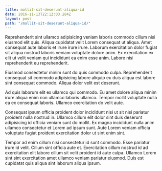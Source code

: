 ```yaml
---
title: mollit-sit-deserunt-aliqua-id
date: 2016-11-13T22:12:03.284Z
layout: post
path: "/mollit-sit-deserunt-aliqua-id/"
---
```


Reprehenderit sint ullamco adipisicing veniam laboris commodo cillum nisi eiusmod elit quis. Aliqua cupidatat velit Lorem consequat ut aliqua. Amet consequat aute laboris et irure irure irure. Laborum exercitation dolor fugiat sit aliqua nostrud laboris veniam voluptate dolore anim. Ex exercitation ex elit ut velit veniam qui incididunt ea enim esse anim. Labore nisi reprehenderit eu reprehenderit.

Eiusmod consectetur minim sunt do quis commodo culpa. Reprehenderit consequat sit commodo adipisicing labore aliquip eu duis aliqua est labore sint consequat commodo. Aliqua dolor velit est deserunt.

Ad quis laborum elit ex ullamco qui commodo. Eu amet dolore aliqua minim irure aliqua enim non ullamco laboris ullamco. Tempor mollit voluptate nulla ea ex consequat laboris. Ullamco exercitation do velit aute.

Consequat ipsum officia proident dolor incididunt nisi ut sit nisi pariatur proident nulla nostrud in. Ullamco cillum elit dolor sint duis deserunt adipisicing id officia veniam sunt do mollit. Ex magna incididunt nulla anim ullamco consectetur et Lorem ad ipsum sunt. Aute Lorem veniam officia voluptate fugiat proident exercitation dolor ut sint enim sint.

Tempor ad enim cillum nisi consectetur id sunt commodo. Esse pariatur irure id velit. Cillum sint officia aute et. Exercitation cillum nostrud id ad exercitation elit labore cillum sit velit proident id aute culpa. Ullamco Lorem sint sint exercitation amet ullamco veniam pariatur eiusmod. Duis est cupidatat quis aliqua sint laborum aliqua ipsum.
